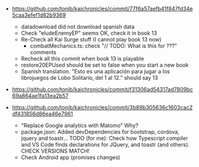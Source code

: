 * https://github.com/tonib/kaichronicles/commit/77f6a57aefb41f847fd34e5caa3efef1d82b9369
    - datadownload did not download spanish data
    - Check "eludeEnemyEP" seems OK, check it in book 13
    - Re-Check all Kai Surge stuff (I cannot play book 13 now)
        * combatMechanics.ts: check "// TODO: What is this for ???" comments
    - Recheck all this commit when book 13 is playable
    - restore20EPUsed should be set to false when you start a new book
    - Spanish translation. "Esto es una aplicación para jugar a los librojuegos de Lobo Solitario, del 1 al 12." should say 13

* https://github.com/tonib/kaichronicles/commit/f31306ad54317ad7809bc69a864ae1fa13ea2b57
    
* https://github.com/tonib/kaichronicles/commit/3b89b305636c1603cac2df431856d86ea46e7961
    - "Replace Google analytics with Matomo" Why?
    - package.json: Added devDependencies for bootstrap, cordova, jquery and toastr... TODO (for me): Check how Typescript compiler
      and VS Code finds declarations for JQuery, and toastr (and others). CHECK VERSIONS MATCH!
    - Check Android app (promises changes)
